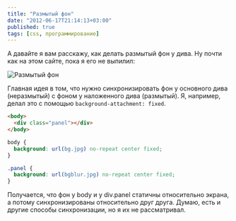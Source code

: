 ```yaml
---
title: "Размытый фон"
date: "2012-06-17T21:14:13+03:00"
published: true
tags: [css, программирование]
---
```


А давайте я вам расскажу, как делать размытый фон у дива. Ну почти как на этом сайте, пока я его не выпилил:

![Размытый фон](/images/screenshots/blurred-background.jpg "Размытый фон")

Главная идея в том, что нужно синхронизировать фон у основного дива (неразмытый) с фоном у наложенного дива (размытый).
Я, например, делал это с помощью `background-attachment: fixed`.

~~~~~html
<body>
  <div class="panel"></div>
</body>
~~~~~

~~~~~css
body {
  background: url(bg.jpg) no-repeat center fixed;
}

.panel {
  background: url(bgblur.jpg) no-repeat center fixed;
}
~~~~~

Получается, что фон у body и у div.panel статичны относительно экрана, а потому синхронизированы относительно друг
друга. Думаю, есть и другие способы синхронизации, но я их не рассматривал.
